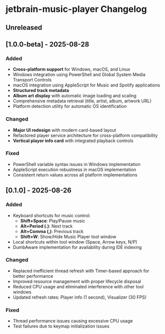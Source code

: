<!-- Keep a Changelog guide -> https://keepachangelog.com -->

# jetbrain-music-player Changelog
## Unreleased

## [1.0.0-beta] - 2025-08-28
### Added
- **Cross-platform support** for Windows, macOS, and Linux
- Windows integration using PowerShell and Global System Media Transport Controls
- macOS integration using AppleScript for Music and Spotify applications
- **Structured track metadata**
- **Album art display** with automatic image loading and scaling
- Comprehensive metadata retrieval (title, artist, album, artwork URL)
- Platform detection utility for automatic OS identification

### Changed
- **Major UI redesign** with modern card-based layout
- Refactored player service architecture for cross-platform compatibility
- **Vertical player info card** with integrated playback controls

### Fixed
- PowerShell variable syntax issues in Windows implementation
- AppleScript execution robustness in macOS implementation
- Consistent return values across all platform implementations

## [0.1.0] - 2025-08-26
### Added
- Keyboard shortcuts for music control:
  - **Shift+Space**: Play/Pause music
  - **Alt+Period (.)**: Next track
  - **Alt+Comma (,)**: Previous track
  - **Shift+W**: Show/Hide Music Player tool window
- Local shortcuts within tool window (Space, Arrow keys, N/P)
- DumbAware implementation for availability during IDE indexing

### Changed
- Replaced inefficient thread refresh with Timer-based approach for better performance
- Improved resource management with proper lifecycle disposal
- Reduced CPU usage and eliminated interference with other tool windows
- Updated refresh rates: Player info (1 second), Visualizer (30 FPS)

### Fixed
- Thread performance issues causing excessive CPU usage
- Test failures due to keymap initialization issues